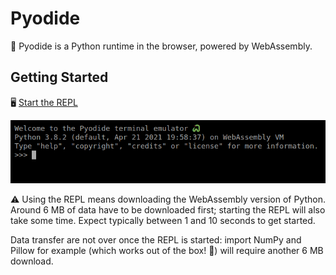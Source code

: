 Pyodide
================================================================================

🐍 Pyodide is a Python runtime in the browser, powered by WebAssembly.

Getting Started
--------------------------------------------------------------------------------

🖥 [Start the REPL](https://pyodide.org/en/stable/console.html) 

![](images/REPL.png)

⚠ Using the REPL means downloading the WebAssembly version of Python.
Around 6 MB of data have to be downloaded first; starting the REPL will
also take some time. Expect typically between 1 and 10 seconds 
to get started.

Data transfer are not over once the REPL is started: import NumPy and Pillow
for example (which works out of the box! 🎉) will require another 6 MB download.